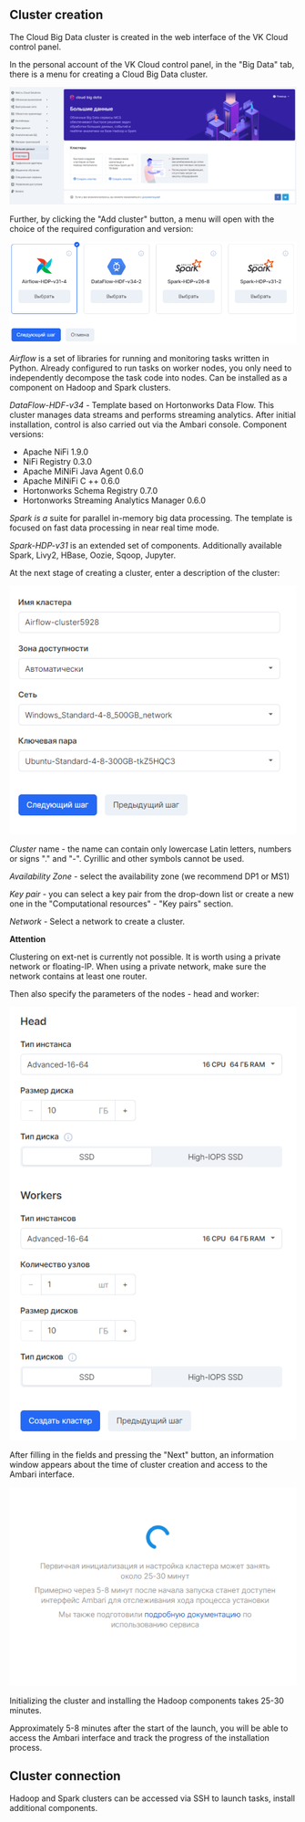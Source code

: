 ## Cluster creation

The Cloud Big Data cluster is created in the web interface of the VK Cloud control panel.

In the personal account of the VK Cloud control panel, in the "Big Data" tab, there is a menu for creating a Cloud Big Data cluster.

![](./assets/1601643470213-1.png)

Further, by clicking the "Add cluster" button, a menu will open with the choice of the required configuration and version:

![](./assets/1601646274414-2.png)

_Airflow_ is a set of libraries for running and monitoring tasks written in Python. Already configured to run tasks on worker nodes, you only need to independently decompose the task code into nodes. Can be installed as a component on Hadoop and Spark clusters.

_DataFlow-HDF-v34 -_ Template based on Hortonworks Data Flow. This cluster manages data streams and performs streaming analytics. After initial installation, control is also carried out via the Ambari console. Component versions:

- Apache NiFi 1.9.0
- NiFi Registry 0.3.0
- Apache MiNiFi Java Agent 0.6.0
- Apache MiNiFi C ++ 0.6.0
- Hortonworks Schema Registry 0.7.0
- Hortonworks Streaming Analytics Manager 0.6.0

_Spark is a_ suite for parallel in-memory big data processing. The template is focused on fast data processing in near real time mode.

_Spark-HDP-v31_ is an extended set of components. Additionally available Spark, Livy2, HBase, Oozie, Sqoop, Jupyter.

At the next stage of creating a cluster, enter a description of the cluster:

![](./assets/1601646393598-6.png)

_Cluster_ name - the name can contain only lowercase Latin letters, numbers or signs "." and "-". Cyrillic and other symbols cannot be used.

_Availability Zone_ - select the availability zone (we recommend DP1 or MS1)

_Key pair_ - you can select a key pair from the drop-down list or create a new one in the "Computational resources" - "Key pairs" section.

_Network_ - Select a network to create a cluster.

**Attention**

Clustering on ext-net is currently not possible. It is worth using a private network or floating-IP. When using a private network, make sure the network contains at least one router.

Then also specify the parameters of the nodes - head and worker:

![](./assets/1601646586298-7.png)

After filling in the fields and pressing the "Next" button, an information window appears about the time of cluster creation and access to the Ambari interface.

![](./assets/1601647566872-8.png)

Initializing the cluster and installing the Hadoop components takes 25-30 minutes.

Approximately 5-8 minutes after the start of the launch, you will be able to access the Ambari interface and track the progress of the installation process.

## Cluster connection

Hadoop and Spark clusters can be accessed via SSH to launch tasks, install additional components.
